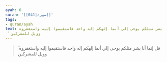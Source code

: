 ```yaml
---
ayah: 6
surah: '[[041|سورة]]'
tags:
- quran/ayah
text: قل إنما أنا بشر مثلكم يوحى إلي أنما إلهكم إله واحد فاستقيموا إليه واستغفروه
  ۗ وويل للمشركين
---
```

> قل إنما أنا بشر مثلكم يوحى إلي أنما إلهكم إله واحد فاستقيموا إليه واستغفروه ۗ وويل للمشركين
